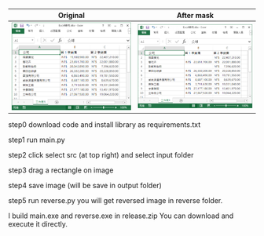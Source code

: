 
Original                   |  After mask
:-------------------------:|:-------------------------:
![](https://github.com/poyilee1030/image_mask_tool/blob/main/input/demo.png)  |  ![](https://github.com/poyilee1030/image_mask_tool/blob/main/output/demo.png)


step0
download code and install library as requirements.txt

step1
run main.py

step2
click select src (at top right)
and select input folder

step3
drag a rectangle on image

step4
save image (will be save in output folder)

step5
run reverse.py
you will get reversed image in reverse folder.


I build main.exe and reverse.exe in release.zip
You can download and execute it directly.

